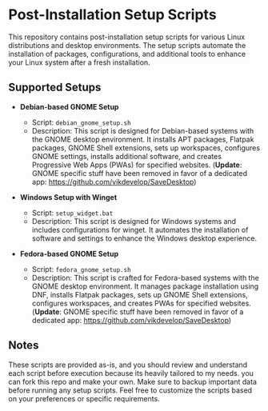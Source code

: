 # Post-Installation Setup Scripts

This repository contains post-installation setup scripts for various Linux distributions and desktop environments. The setup scripts automate the installation of packages, configurations, and additional tools to enhance your Linux system after a fresh installation.

## Supported Setups

- **Debian-based GNOME Setup**
  - Script: `debian_gnome_setup.sh`
  - Description: This script is designed for Debian-based systems with the GNOME desktop environment. It installs APT packages, Flatpak packages, GNOME Shell extensions, sets up workspaces, configures GNOME settings, installs additional software, and creates Progressive Web Apps (PWAs) for specified websites. (**Update**: GNOME specific stuff have been removed in favor of a dedicated app: https://github.com/vikdevelop/SaveDesktop)

- **Windows Setup with Winget**
  - Script: `setup_widget.bat`
  - Description: This script is designed for Windows systems and includes configurations for winget. It automates the installation of software and settings to enhance the Windows desktop experience. 

- **Fedora-based GNOME Setup**
  - Script: `fedora_gnome_setup.sh`
  - Description: This script is crafted for Fedora-based systems with the GNOME desktop environment. It manages package installation using DNF, installs Flatpak packages, sets up GNOME Shell extensions, configures workspaces, and creates PWAs for specified websites. (**Update**: GNOME specific stuff have been removed in favor of a dedicated app: https://github.com/vikdevelop/SaveDesktop)


## Notes
These scripts are provided as-is, and you should review and understand each script before execution because its heavily tailored to my needs. you can fork this repo and make your own.
Make sure to backup important data before running any setup scripts.
Feel free to customize the scripts based on your preferences or specific requirements.
